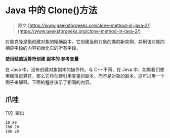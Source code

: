 # Java 中的 Clone()方法

> 原文:[https://www.geeksforgeeks.org/clone-method-in-java-2/](https://www.geeksforgeeks.org/clone-method-in-java-2/)

对象克隆是指创建对象的精确副本。它创建当前对象的类的新实例，并用该对象的相应字段的内容初始化它的所有字段。

**使用赋值运算符创建** **副本的** **参考变量**

在 Java 中，没有创建对象副本的操作符。与 C++不同，在 Java 中，如果我们使用赋值运算符，那么它将创建引用变量的副本，而不是对象的副本。这可以用一个例子来解释。下面的程序演示了相同的内容。

## 爪哇

T0】输出

```
10 20
100 20
100 20
```